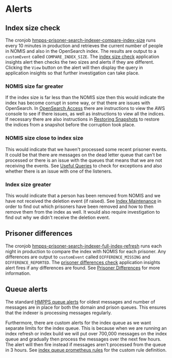 # Alerts

## Index size check
The cronjob 
[hmpps-prisoner-search-indexer-compare-index-size](./helm_deploy/hmpps-prisoner-search-indexer/templates/compare-index-size-cronjob.yaml)
runs every 10 minutes in production and retrieves the current number of people in NOMIS and also in the OpenSearch
index.  The results are output to a `customEvent` called `COMPARE_INDEX_SIZE`.
The [index size check](https://github.com/ministryofjustice/nomis-api-terraform-application-insights/blob/main/modules/hmpps-prisoner-search-indexer/index-size-check.tf)
application insights alert then checks the two sizes and alerts if they are different.  Clicking the `View` button
on the alert will then display the query in application insights so that further investigation can take place.

### NOMIS size far greater
If the index size is far less than the NOMIS size then this would indicate the index has become corrupt in some way,
or that there are issues with OpenSearch.  In [OpenSearch Access](./OpenSearchAccess.md) there are instructions
to view the AWS console to see if there issues, as well as instructions to view all the indices.  If necessary
there are also instructions in [Restoring Snapshots](./RestoringSnapshots.md) to restore the indices from a 
snapshot before the corruption took place.

### NOMIS size close to index size
This would indicate that we haven't processed some recent prisoner events.  It could be that there are messages on the
dead letter queue that can't be processed or there is an issue with the queues that means that we are not receiving the
events. See [Useful Queries](./UsefulQueries.md) to check for exceptions and also whether there is an issue with one of 
the listeners.

### Index size greater
This would indicate that a person has been removed from NOMIS and we have not received the deletion event (if raised).
See [Index Maintenance](./IndexMaintenance.md) in order to find out which prisoners have been removed and how to then
remove them from the index as well.  It would also require investigation to find out why we didn't receive the deletion
event.

## Prisoner differences
The cronjob
[hmpps-prisoner-search-indexer-full-index-refresh](./helm_deploy/hmpps-prisoner-search-indexer/templates/full-index-refresh-cronjob.yaml)
runs each night in production to compare the index with NOMIS for each prisoner.
Any differences are output to `customEvent` called `DIFFERENCE_MISSING` and `DIFFERENCE_REPORTED`.
The [prisoner differences check](https://github.com/ministryofjustice/nomis-api-terraform-application-insights/blob/main/modules/hmpps-prisoner-search-indexer/prisoner-differences-check.tf)
application insights alert fires if any differences are found.  See [Prisoner Differences](./PrisonerDifferences.md)
for more information.

## Queue alerts
The standard 
[HMPPS queue alerts](https://github.com/ministryofjustice/hmpps-helm-charts/blob/main/charts/generic-prometheus-alerts/templates/aws-sqs-alerts.yaml)
for oldest messages and number of messages are in place for both the domain and prison
queues.  This ensures that the indexer is processing messages regularly.

Furthermore, there are custom alerts for the index queue as we want separate limits for the index queue.  This is because
when we are running an index refresh or index build we will put over 700,000 messages on the index queue and gradually
then process the messages over the next few hours.  The alert will then fire instead if messages aren't processed
from the queue in 3 hours. See
[index queue prometheus rules](./helm_deploy/hmpps-prisoner-search-indexer/templates/index-queues-prometheus-rules.yaml)
for the custom rule definition.

